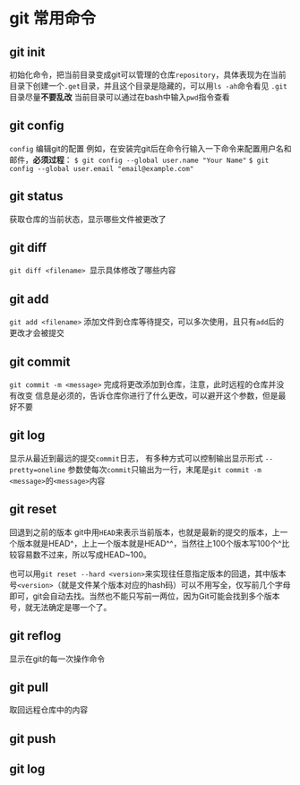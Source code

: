 # git 常用命令

## git init
初始化命令，把当前目录变成git可以管理的仓库`repository`，具体表现为在当前目录下创建一个`.get`目录，并且这个目录是隐藏的，可以用`ls -ah`命令看见
`.git`目录尽量**不要乱改**
当前目录可以通过在bash中输入`pwd`指令查看


## git config
`config` 编辑git的配置
例如，在安装完git后在命令行输入一下命令来配置用户名和邮件，**必须过程**：
`$ git config --global user.name "Your Name"`
`$ git config --global user.email "email@example.com"`

## git status
获取仓库的当前状态，显示哪些文件被更改了

## git diff
`git diff <filename> `显示具体修改了哪些内容


## git add
`git add <filename>` 添加文件到仓库等待提交，可以多次使用，且只有`add`后的更改才会被提交


## git commit
`git commit -m <message>` 完成将更改添加到仓库，注意，此时远程的仓库并没有改变
<message>信息是必须的，告诉仓库你进行了什么更改，可以避开这个参数，但是最好不要


## git log
显示从最近到最远的提交`commit`日志， 有多种方式可以控制输出显示形式
`--pretty=oneline` 参数使每次`commit`只输出为一行，末尾是`git commit -m <message>`的`<message>`内容


## git reset
回退到之前的版本
git中用`HEAD`来表示当前版本，也就是最新的提交的版本，上一个版本就是HEAD^，上上一个版本就是HEAD^^，当然往上100个版本写100个^比较容易数不过来，所以写成HEAD~100。

也可以用`git reset --hard <version>`来实现往任意指定版本的回退，其中版本号`<version>`（就是文件某个版本对应的hash码）可以不用写全，仅写前几个字母即可，git会自动去找。当然也不能只写前一两位，因为Git可能会找到多个版本号，就无法确定是哪一个了。


## git reflog
显示在git的每一次操作命令


## git pull
取回远程仓库中的内容


## git push


## git log
























